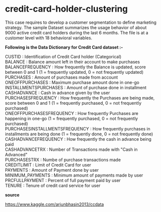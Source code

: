 # credit-card-holder-clustering

This case requires to develop a customer segmentation to define marketing strategy. The
sample Dataset summarizes the usage behavior of about 9000 active credit card holders during the last 6 months. The file is at a customer level with 18 behavioral variables.

**Following is the Data Dictionary for Credit Card dataset :-**

CUSTID : Identification of Credit Card holder (Categorical)<br>
BALANCE : Balance amount left in their account to make purchases <br>
BALANCEFREQUENCY : How frequently the Balance is updated, score between 0 and 1 (1 = frequently updated, 0 = not frequently updated)<br>
PURCHASES : Amount of purchases made from account<br>
ONEOFFPURCHASES : Maximum purchase amount done in one-go<br>
INSTALLMENTSPURCHASES : Amount of purchase done in installment<br>
CASHADVANCE : Cash in advance given by the user<br>
PURCHASESFREQUENCY : How frequently the Purchases are being made, score between 0 and 1 (1 = frequently purchased, 0 = not frequently purchased)<br>
ONEOFFPURCHASESFREQUENCY : How frequently Purchases are happening in one-go (1 = frequently purchased, 0 = not frequently purchased)<br>
PURCHASESINSTALLMENTSFREQUENCY : How frequently purchases in installments are being done (1 = frequently done, 0 = not frequently done)<br>
CASHADVANCEFREQUENCY : How frequently the cash in advance being paid<br>
CASHADVANCETRX : Number of Transactions made with "Cash in Advanced"<br>
PURCHASESTRX : Numbe of purchase transactions made<br>
CREDITLIMIT : Limit of Credit Card for user<br>
PAYMENTS : Amount of Payment done by user<br>
MINIMUM_PAYMENTS : Minimum amount of payments made by user<br>
PRCFULLPAYMENT : Percent of full payment paid by user<br>
TENURE : Tenure of credit card service for user<br>

**source**

https://www.kaggle.com/arjunbhasin2013/ccdata
